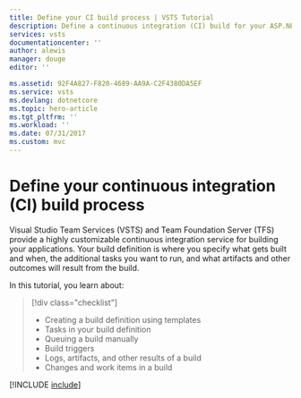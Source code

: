 ```yaml
---
title: Define your CI build process | VSTS Tutorial
description: Define a continuous integration (CI) build for your ASP.NET Core app using Visual Studio Team Services
services: vsts
documentationcenter: ''
author: alewis
manager: douge
editor: ''

ms.assetid: 92F4A827-F820-4689-AA9A-C2F4380DA5EF
ms.service: vsts
ms.devlang: dotnetcore
ms.topic: hero-article
ms.tgt_pltfrm: ''
ms.workload: ''
ms.date: 07/31/2017
ms.custom: mvc
---
```


# Define your continuous integration (CI) build process

Visual Studio Team Services (VSTS) and Team Foundation Server (TFS) provide a highly customizable continuous integration service for building your applications. Your build definition is where you specify what gets built and when, the additional tasks you want to run, and what artifacts and other outcomes will result from the build.

In this tutorial, you learn about:

> [!div class="checklist"]
> * Creating a build definition using templates
> * Tasks in your build definition
> * Queuing a build manually
> * Build triggers
> * Logs, artifacts, and other results of a build
> * Changes and work items in a build

[!INCLUDE [include](_shared/build-prerequisites.md)]